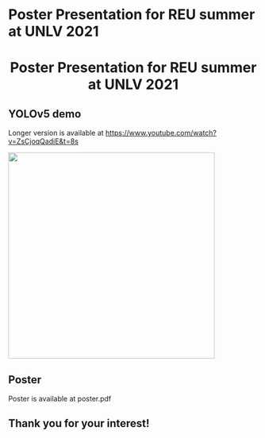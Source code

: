 # Poster Presentation for REU summer at UNLV 2021

# <div align="center"> Poster Presentation for REU summer at UNLV 2021 </div>

## YOLOv5 demo

Longer version is available at https://www.youtube.com/watch?v=ZsCjoqQadiE&t=8s

<p>
<img width="416" src="downtown-las-vegas-15s-inferenced.gif.gif">
</p>

## Poster

Poster is available at poster.pdf


## Thank you for your interest!
